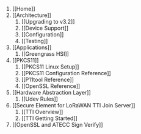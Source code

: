 1. [[Home]]
2. [[Architecture]]
   1. [[Upgrading to v3.2]]
   2. [[Device Support]]
   3. [[Configuration]]
   4. [[Testing]]
3. [[Applications]]
   1. [[Greengrass HSI]]
4. [[PKCS11]]
   1. [[PKCS11 Linux Setup]]
   2. [[PKCS11 Configuration Reference]]
   3. [[P11tool Reference]]
   4. [[OpenSSL Reference]]
5. [[Hardware Abstraction Layer]]
   1. [[Udev Rules]]
6. [[Secure Element for LoRaWAN TTI Join Server]]
   1. [[TTI Overview]]
   2. [[TTI Getting Started]]
7. [[OpenSSL and ATECC Sign Verify]]
